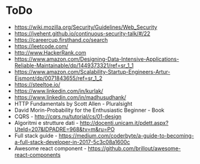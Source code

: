# ToDo

* https://wiki.mozilla.org/Security/Guidelines/Web_Security
* https://jvehent.github.io/continuous-security-talk/#/22
* https://careercup.firsthand.co/search
* https://leetcode.com/
* http://www.HackerRank.com
* https://www.amazon.com/Designing-Data-Intensive-Applications-Reliable-Maintainable/dp/1449373321/ref=sr_1_1
* https://www.amazon.com/Scalability-Startup-Engineers-Artur-Ejsmont/dp/0071843655/ref=sr_1_2
* https://steeltoe.io/
* https://www.linkedin.com/in/kurlak/
* https://www.linkedin.com/in/madhusudhank/
* HTTP Fundamentals by Scott Allen - Pluralsight
* David Morin-Probability for the Enthusiastic Beginner - Book
* CQRS - http://cqrs.nu/tutorial/cs/01-design
* Algoritmi e strutture dati - http://docenti.unicam.it/pdett.aspx?UteId=207&IDPADRE=968&tv=m&ru=PO
* Full stack guide - https://medium.com/coderbyte/a-guide-to-becoming-a-full-stack-developer-in-2017-5c3c08a1600c
* Awesome react component - https://github.com/brillout/awesome-react-components
